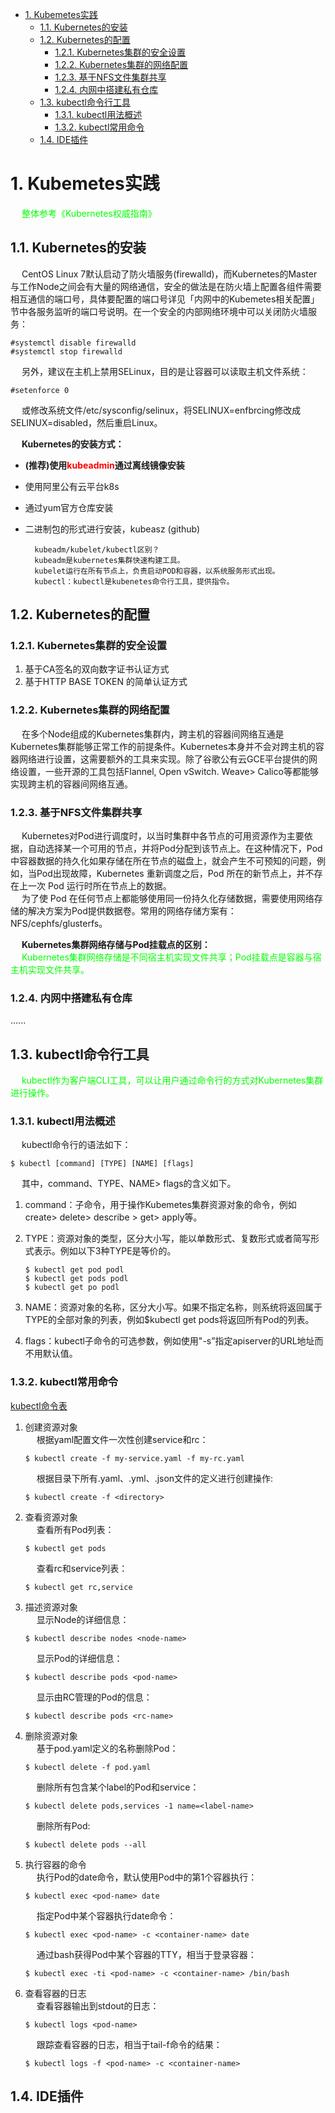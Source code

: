 
<!-- TOC -->

- [1. Kubemetes实践](#1-kubemetes实践)
    - [1.1. Kubernetes的安装](#11-kubernetes的安装)
    - [1.2. Kubernetes的配置](#12-kubernetes的配置)
        - [1.2.1. Kubernetes集群的安全设置](#121-kubernetes集群的安全设置)
        - [1.2.2. Kubernetes集群的网络配置](#122-kubernetes集群的网络配置)
        - [1.2.3. 基于NFS文件集群共享](#123-基于nfs文件集群共享)
        - [1.2.4. 内网中搭建私有仓库](#124-内网中搭建私有仓库)
    - [1.3. kubectl命令行工具](#13-kubectl命令行工具)
        - [1.3.1. kubectl用法概述](#131-kubectl用法概述)
        - [1.3.2. kubectl常用命令](#132-kubectl常用命令)
    - [1.4. IDE插件](#14-ide插件)

<!-- /TOC -->

# 1. Kubemetes实践  
<!-- 
k8s的快速使用手册
https://www.cnblogs.com/linu/p/10955823.html

K8s自动扩缩容工具KEDA发布2.0版本，全面升级应用扩展能力 
https://mp.weixin.qq.com/s/KZlNqFRb6_N56oE-OKvFBA
-->
  
<!-- 
k8s上部署Redis三主三从集群
k8s 上部署 Redis 三主三从 集群
https://www.cnblogs.com/winstom/p/11881882.html
在K8s上部署Redis 集群
https://blog.csdn.net/zhutongcloud/article/details/90768390

-->

<!-- 
k8s微服务 
微服务交付至kubernetes流程
https://www.cnblogs.com/jasonminghao/p/12617313.html
-->

&emsp; <font color = "lime">整体参考《Kubernetes权威指南》</font>  

## 1.1. Kubernetes的安装
<!-- 
Centos7搭建k8s环境教程
https://mp.weixin.qq.com/s/4zsGwYBLoiZx0l68NQPPMA
https://mp.weixin.qq.com/s/LA1w7pZAyIpeP3sfQIWqpw
-->
<!-- 
https://www.cnblogs.com/xiaoyuxixi/p/12142218.html
https://blog.csdn.net/qq_46595591/article/details/107520114?utm_medium=distribute.wap_relevant.none-task-blog-title-4
-->
&emsp; CentOS Linux 7默认启动了防火墙服务(firewalld)，而Kubernetes的Master与工作Node之间会有大量的网络通信，安全的做法是在防火墙上配置各组件需要相互通信的端口号，具体要配置的端口号详见「内网中的Kubemetes相关配置」节中各服务监听的端口号说明。在一个安全的内部网络环境中可以关闭防火墙服务：  

```text
#systemctl disable firewalld
#systemctl stop firewalld
```
&emsp; 另外，建议在主机上禁用SELinux，目的是让容器可以读取主机文件系统：  
```
#setenforce 0
```
&emsp; 或修改系统文件/etc/sysconfig/selinux，将SELINUX=enfbrcing修改成SELINUX=disabled，然后重启Linux。  

&emsp; **Kubernetes的安装方式：**  

* **(推荐)使用<font color = "red">kubeadmin</font>通过离线镜像安装**  
* 使用阿里公有云平台k8s  
* 通过yum官方仓库安装  
* 二进制包的形式进行安装，kubeasz (github)  


        kubeadm/kubelet/kubectl区别？  
        kubeadm是kubernetes集群快速构建工具。
        kubelet运行在所有节点上，负责启动POD和容器，以系统服务形式出现。
        kubectl：kubectl是kubenetes命令行工具，提供指令。

## 1.2. Kubernetes的配置
### 1.2.1. Kubernetes集群的安全设置

1. 基于CA签名的双向数字证书认证方式
2. 基于HTTP BASE TOKEN 的简单认证方式  

### 1.2.2. Kubernetes集群的网络配置
<!--
 Kubernetes中容器到容器通信 
 https://mp.weixin.qq.com/s/P-xKd6HeOGxyt-YXCnZjmQ

kubernetes集群网络
https://www.cnblogs.com/yuezhimi/p/13042037.html

-->
&emsp; 在多个Node组成的Kubernetes集群内，跨主机的容器间网络互通是Kubernetes集群能够正常工作的前提条件。Kubernetes本身并不会对跨主机的容器网络进行设置，这需要额外的工具来实现。除了谷歌公有云GCE平台提供的网络设置，一些开源的工具包括Flannel, Open vSwitch. Weave> Calico等都能够实现跨主机的容器间网络互通。  

### 1.2.3. 基于NFS文件集群共享  
<!-- 
Kubernetes 集群部署 NFS 网络存储
https://blog.csdn.net/zuozewei/article/details/108165523
-->
&emsp; Kubernetes对Pod进行调度时，以当时集群中各节点的可用资源作为主要依据，自动选择某一个可用的节点，并将Pod分配到该节点上。在这种情况下，Pod中容器数据的持久化如果存储在所在节点的磁盘上，就会产生不可预知的问题，例如，当Pod出现故障，Kubernetes 重新调度之后，Pod 所在的新节点上，并不存在上一次 Pod 运行时所在节点上的数据。  
&emsp; 为了使 Pod 在任何节点上都能够使用同一份持久化存储数据，需要使用网络存储的解决方案为Pod提供数据卷。常用的网络存储方案有：NFS/cephfs/glusterfs。  

&emsp; **Kubernetes集群网络存储与Pod挂载点的区别：**  
&emsp; <font color = "lime">Kubernetes集群网络存储是不同宿主机实现文件共享；Pod挂载点是容器与宿主机实现文件共享。</font>  


### 1.2.4. 内网中搭建私有仓库  
......
<!-- 
从私有仓库拉取镜像
https://kubernetes.io/zh/docs/tasks/configure-pod-container/pull-image-private-registry/
-->


<!--   
1. Docker Private Registry (私有 Docker 镜像库)  
&emsp; 使用Docker提供的Registry镜像创建一个私有镜像仓库。  
&emsp; 详细的安装步骤请参考Docker的官方文档 https://docs.docker.eom/registry/deploying/o  
2. kubelet配置  
    &emsp; 由于在Kubemetes中是以Pod而不是以Docker容器为管理单元的，在kubelet创建Pod时，还通过启动一个名为ger.io/google_containers/pause的镜像来实现Pod的概念。  
    &emsp; 该镜像存在于谷歌镜像库http://gcr.io 中，需要通过一台能够连上Internet的服务器将其下载，导出文件，再push到私有Docker Registry中。  
    &emsp; 之后，可以给每台Node的kubelet服务加上启动参数-pod-infra-container-image，指定为私有Docker Registry中pause镜像的地址。例如：  

    ```text
    #cat /etc/kubemetes/kubelet
    KUBELET_ARGS="--api-servers=http://192.168.18.3:8080
    一一hostname-override=l92.168.18.3 一一log-dir=/var/log/kubemetes 一一v=2
    --pod-infra-container-image=gcr.io/google_containers/pause-amd64:3.0"
    ```
    &emsp; 如果该镜像无法从gcr.io下载，则也可以从Docker Hub上进行下载：  

    ```text
    #docker pull kubeguide/pause-amd64:3.0
    ```
    &emsp; 修改kubelet配置文件中的-pod_infra_container_image参数：  

    ```
    --pod-infra-container-image=kubeguide/pause-amd64:3.0
    ```
    &emsp; 然后重启kubelet服务：  

    ```
    #systemctl restart kubelet
    ```
    &emsp; 通过以上设置就在内网环境中搭建了一个企业内部的私有容器云平台。  
-->


## 1.3. kubectl命令行工具  
&emsp; <font color = "lime">kubectl作为客户端CLI工具，可以让用户通过命令行的方式对Kubernetes集群进行操作。</font>  

### 1.3.1. kubectl用法概述  
&emsp; kubectl命令行的语法如下：  

```text
$ kubectl [command] [TYPE] [NAME] [flags]
```
&emsp; 其中，command、TYPE、NAME> flags的含义如下。  
1. command：子命令，用于操作Kubemetes集群资源对象的命令，例如create> delete> describe > get> apply等。  
2. TYPE：资源对象的类型，区分大小写，能以单数形式、复数形式或者简写形式表示。例如以下3种TYPE是等价的。  

    ```text
    $ kubectl get pod podl  
    $ kubectl get pods podl  
    $ kubectl get po podl
    ```
3. NAME：资源对象的名称，区分大小写。如果不指定名称，则系统将返回属于TYPE的全部对象的列表，例如$kubectl get pods将返回所有Pod的列表。
4. flags：kubectl子命令的可选参数，例如使用"-s”指定apiserver的URL地址而不用默认值。  

### 1.3.2. kubectl常用命令
[kubectl命令表](http://docs.kubernetes.org.cn/683.html)  
1. 创建资源对象  
    &emsp; 根据yaml配置文件一次性创建service和rc：  

    ```text
    $ kubectl create -f my-service.yaml -f my-rc.yaml 
    ``` 
    &emsp; 根据<directory>目录下所有.yaml、.yml、.json文件的定义进行创建操作: 
    ```text 
    $ kubectl create -f <directory>  
    ```
2. 查看资源对象  
    &emsp; 查看所有Pod列表：  
    ```text
    $ kubectl get pods 
    ``` 
    &emsp; 查看rc和service列表：  
    ```text
    $ kubectl get rc,service 
    ``` 
3. 描述资源对象  
    &emsp; 显示Node的详细信息：  

    ```text
    $ kubectl describe nodes <node-name>  
    ```
    &emsp; 显示Pod的详细信息：  

    ```text
    $ kubectl describe pods <pod-name> 
    ``` 
    &emsp; 显示由RC管理的Pod的信息：  

    ```text
    $ kubectl describe pods <rc-name> 
    ``` 
4. 删除资源对象  
    &emsp; 基于pod.yaml定义的名称删除Pod：  

    ```text
    $ kubectl delete -f pod.yaml  
    ```
    &emsp; 删除所有包含某个label的Pod和service：  

    ```text
    $ kubectl delete pods,services -1 name=<label-name>  
    ```
    &emsp; 删除所有Pod:  

    ```text
    $ kubectl delete pods --all  
    ```
5. 执行容器的命令  
    &emsp; 执行Pod的date命令，默认使用Pod中的第1个容器执行：  

    ```text
    $ kubectl exec <pod-name> date 
    ``` 
    &emsp; 指定Pod中某个容器执行date命令：  

    ```text
    $ kubectl exec <pod-name> -c <container-name> date 
    ``` 
    &emsp; 通过bash获得Pod中某个容器的TTY，相当于登录容器：  

    ```text
    $ kubectl exec -ti <pod-name> -c <container-name> /bin/bash  
    ```
6. 查看容器的日志  
    &emsp; 查看容器输出到stdout的日志：  

    ```text
    $ kubectl logs <pod-name>
    ```  
    &emsp; 跟踪查看容器的日志，相当于tail-f命令的结果：  

    ```text
    $ kubectl logs -f <pod-name> -c <container-name> 
    ``` 

## 1.4. IDE插件  
<!-- 
IDE 插件
https://mp.weixin.qq.com/s/KbcUxGJ3JK7ANtuDRvPzZQ
-->

